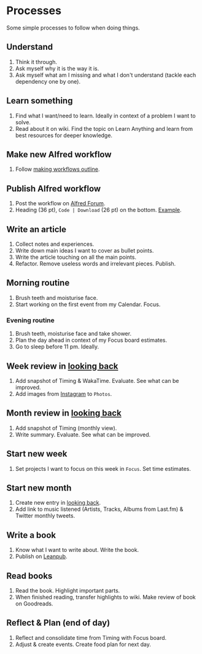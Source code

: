 # Processes
Some simple processes to follow when doing things.

## Understand
1. Think it through.
2. Ask myself why it is the way it is.
3. Ask myself what am I missing and what I don't understand (tackle each dependency one by one).

## Learn something
1. Find what I want/need to learn. Ideally in context of a problem I want to solve.
2. Read about it on wiki. Find the topic on Learn Anything and learn from best resources for deeper knowledge.

## Make new Alfred workflow
1. Follow [making workflows outline](../macOS/apps/alfred/making-workflows.md).

## Publish Alfred workflow
1. Post the workflow on [Alfred Forum](https://www.alfredforum.com/).
2. Heading (36 pt), `Code | Download` (26 pt) on the bottom. [Example](https://www.alfredforum.com/topic/10486-ask-create-share).

## Write an article
1. Collect notes and experiences.
2. Write down main ideas I want to cover as bullet points.
3. Write the article touching on all the main points.
4. Refactor. Remove useless words and irrelevant pieces. Publish.

## Morning routine
1. Brush teeth and moisturise face.
2. Start working on the first event from my Calendar. Focus.

### Evening routine
1. Brush teeth, moisturise face and take shower.
2. Plan the day ahead in context of my Focus board estimates.
3. Go to sleep before 11 pm. Ideally.

## Week review in [looking back](../looking-back/looking-back.md)
1. Add snapshot of Timing & WakaTime. Evaluate. See what can be improved.
2. Add images from [Instagram](https://www.instagram.com/nikitavoloboev) to `Photos`.

## Month review in [looking back](../looking-back/looking-back.md)
1. Add snapshot of Timing (monthly view).
1. Write summary. Evaluate. See what can be improved.

## Start new week
1. Set projects I want to focus on this week in `Focus`. Set time estimates.

## Start new month
1. Create new entry in [looking back](../looking-back/looking-back.md).
2. Add link to music listened (Artists, Tracks, Albums from Last.fm) & Twitter monthly tweets.

## Write a book
1. Know what I want to write about. Write the book.
2. Publish on [Leanpub](https://leanpub.com/).

## Read books
1. Read the book. Highlight important parts.
2. When finished reading, transfer highlights to wiki. Make review of book on Goodreads.

## Reflect & Plan (end of day)
1. Reflect and consolidate time from Timing with Focus board.
2. Adjust & create events. Create food plan for next day.